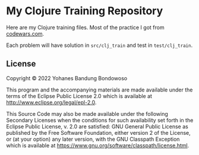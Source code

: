 # My Clojure Training Repository

Here are my Clojure training files. Most of the practice I got from [codewars.com](https://www.codewars.com/).

Each problem will have solution in `src/clj_train` and test in `test/clj_train`.

## License

Copyright © 2022 Yohanes Bandung Bondowoso

This program and the accompanying materials are made available under the
terms of the Eclipse Public License 2.0 which is available at
http://www.eclipse.org/legal/epl-2.0.

This Source Code may also be made available under the following Secondary
Licenses when the conditions for such availability set forth in the Eclipse
Public License, v. 2.0 are satisfied: GNU General Public License as published by
the Free Software Foundation, either version 2 of the License, or (at your
option) any later version, with the GNU Classpath Exception which is available
at https://www.gnu.org/software/classpath/license.html.
